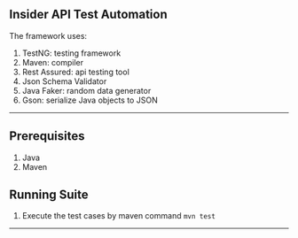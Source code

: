 Insider API Test Automation
---
The framework uses:

1. TestNG: testing framework
2. Maven: compiler
3. Rest Assured: api testing tool
4. Json Schema Validator
5. Java Faker: random data generator
6. Gson: serialize Java objects to JSON 
 ---
Prerequisites
---
1. Java
2. Maven

Running Suite
---
1. Execute the test cases by maven command `mvn test`
---
